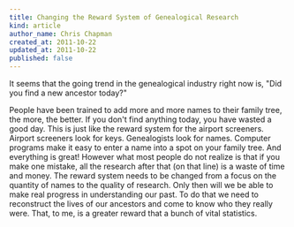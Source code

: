 ```yaml
---
title: Changing the Reward System of Genealogical Research
kind: article
author_name: Chris Chapman
created_at: 2011-10-22
updated_at: 2011-10-22
published: false
---
```

It seems that the going trend in the genealogical industry right now is, "Did
you find a new ancestor today?" 

People have been trained to add more and more
names to their family tree, the more, the better. If you don't find anything
today, you have wasted a good day. This is just like the reward system for the
airport screeners. Airport screeners look for keys. Genealogists look for
names. Computer programs make it easy to enter a name into a spot on your
family tree. And everything is great!  However what most people do not realize
is that if you make one mistake, all the research after that (on that line) is
a waste of time and money. The reward system needs to be changed from a focus
on the quantity of names to the quality of research. Only then will we be able
to make real progress in understanding our past. To do that we need to
reconstruct the lives of our ancestors and come to know who they really were.
That, to me, is a greater reward that a bunch of vital statistics.

